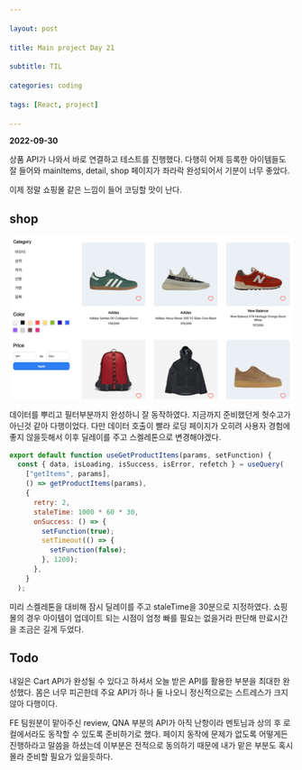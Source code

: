 ```yaml
---

layout: post

title: Main project Day 21

subtitle: TIL

categories: coding

tags: [React, project]

---
```


**2022-09-30**

상품 API가 나와서 바로 연결하고 테스트를 진행했다. 다행히 어제 등록한 아이템들도 잘 들어와 mainItems, detail, shop 페이지가 좌라락 완성되어서 기분이 너무 좋았다.

이제 정말 쇼핑몰 같은 느낌이 들어 코딩할 맛이 난다.

## shop


![Untitled](/post-img/figma15.png)

데이터를 뿌리고 필터부분까지 완성하니 잘 동작하였다. 지금까지 준비했던게 헛수고가 아닌것 같아 다행이었다. 다만 데이터 호출이 빨라 로딩 페이지가 오히려 사용자 경험에 좋지 않을듯해서 이후 딜레이를 주고 스켈레톤으로 변경해야겠다. 

```jsx
export default function useGetProductItems(params, setFunction) {
  const { data, isLoading, isSuccess, isError, refetch } = useQuery(
    ["getItems", params],
    () => getProductItems(params),
    {
      retry: 2,
      staleTime: 1000 * 60 * 30,
      onSuccess: () => {
        setFunction(true);
        setTimeout(() => {
          setFunction(false);
        }, 1200);
      },
    }
  );
```

미리 스켈레톤을 대비해 잠시 딜레이를 주고 staleTime을 30분으로 지정하였다. 쇼핑몰의 경우 아이템이 업데이트 되는 시점이 엄청 빠를 필요는 없을거라 판단해 만료시간을 조금은 길게 두었다.

## Todo


내일은 Cart API가 완성될 수 있다고 하셔서 오늘 받은 API를 활용한 부분을 최대한 완성했다. 몸은 너무 피곤한데 주요 API가 하나 둘 나오니 정신적으로는 스트레스가 크지 않아 다행이다.

FE 팀원분이 맡아주신 review, QNA 부분의 API가 아직 난항이라 멘토님과 상의 후 로컬에서라도 동작할 수 있도록 준비하기로 했다. 페이지 동작에 문제가 없도록 어떻게든 진행하라고 말씀을 하셨는데 이부분은 전적으로 동의하기 때문에 내가 맡은 부분도 혹시 몰라 준비할 필요가 있을듯하다.